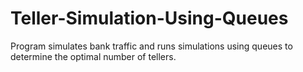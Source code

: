 Teller-Simulation-Using-Queues
==============================

Program simulates bank traffic and runs simulations using queues to determine the optimal number of tellers.

